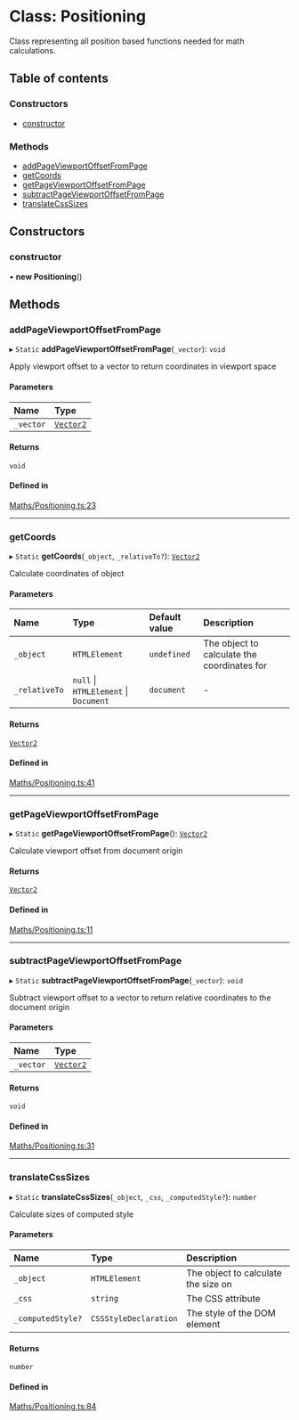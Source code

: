 # Class: Positioning

Class representing all position based functions needed for math calculations.

## Table of contents

### Constructors

- [constructor](../wiki/Positioning#constructor)

### Methods

- [addPageViewportOffsetFromPage](../wiki/Positioning#addpageviewportoffsetfrompage)
- [getCoords](../wiki/Positioning#getcoords)
- [getPageViewportOffsetFromPage](../wiki/Positioning#getpageviewportoffsetfrompage)
- [subtractPageViewportOffsetFromPage](../wiki/Positioning#subtractpageviewportoffsetfrompage)
- [translateCssSizes](../wiki/Positioning#translatecsssizes)

## Constructors

### constructor

• **new Positioning**()

## Methods

### addPageViewportOffsetFromPage

▸ `Static` **addPageViewportOffsetFromPage**(`_vector`): `void`

Apply viewport offset to a vector to return coordinates in viewport space

#### Parameters

| Name | Type |
| :------ | :------ |
| `_vector` | [`Vector2`](../wiki/Vector2) |

#### Returns

`void`

#### Defined in

[Maths/Positioning.ts:23](https://github.com/JFenlonWork/MooD-Custom-CodeBase-Babel-Ts/blob/7ca3a3b/Code/src/Maths/Positioning.ts#L23)

___

### getCoords

▸ `Static` **getCoords**(`_object`, `_relativeTo?`): [`Vector2`](../wiki/Vector2)

Calculate coordinates of object

#### Parameters

| Name | Type | Default value | Description |
| :------ | :------ | :------ | :------ |
| `_object` | `HTMLElement` | `undefined` | The object to calculate the coordinates for |
| `_relativeTo` | ``null`` \| `HTMLElement` \| `Document` | `document` | - |

#### Returns

[`Vector2`](../wiki/Vector2)

#### Defined in

[Maths/Positioning.ts:41](https://github.com/JFenlonWork/MooD-Custom-CodeBase-Babel-Ts/blob/7ca3a3b/Code/src/Maths/Positioning.ts#L41)

___

### getPageViewportOffsetFromPage

▸ `Static` **getPageViewportOffsetFromPage**(): [`Vector2`](../wiki/Vector2)

Calculate viewport offset from document origin

#### Returns

[`Vector2`](../wiki/Vector2)

#### Defined in

[Maths/Positioning.ts:11](https://github.com/JFenlonWork/MooD-Custom-CodeBase-Babel-Ts/blob/7ca3a3b/Code/src/Maths/Positioning.ts#L11)

___

### subtractPageViewportOffsetFromPage

▸ `Static` **subtractPageViewportOffsetFromPage**(`_vector`): `void`

Subtract viewport offset to a vector to return relative coordinates to the document origin

#### Parameters

| Name | Type |
| :------ | :------ |
| `_vector` | [`Vector2`](../wiki/Vector2) |

#### Returns

`void`

#### Defined in

[Maths/Positioning.ts:31](https://github.com/JFenlonWork/MooD-Custom-CodeBase-Babel-Ts/blob/7ca3a3b/Code/src/Maths/Positioning.ts#L31)

___

### translateCssSizes

▸ `Static` **translateCssSizes**(`_object`, `_css`, `_computedStyle?`): `number`

Calculate sizes of computed style

#### Parameters

| Name | Type | Description |
| :------ | :------ | :------ |
| `_object` | `HTMLElement` | The object to calculate the size on |
| `_css` | `string` | The CSS attribute |
| `_computedStyle?` | `CSSStyleDeclaration` | The style of the DOM element |

#### Returns

`number`

#### Defined in

[Maths/Positioning.ts:84](https://github.com/JFenlonWork/MooD-Custom-CodeBase-Babel-Ts/blob/7ca3a3b/Code/src/Maths/Positioning.ts#L84)
